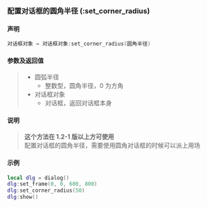 ### 配置对话框的圆角半径 (**:set\_corner\_radius**)


#### 声明
```lua
对话框对象 = 对话框对象:set_corner_radius(圆角半径)
```

#### 参数及返回值
> - 圆弧半径
>   - 整数型，圆角半径，0 为方角
> - 对话框对象
>   - 对话框，返回对话框本身


#### 说明
> **这个方法在 1\.2\-1 版以上方可使用**  
> 配置对话框的圆角半径，需要使用圆角对话框的时候可以派上用场  


#### 示例  
```lua
local dlg = dialog()
dlg:set_frame(0, 0, 600, 800)
dlg:set_corner_radius(50)
dlg:show()
```

